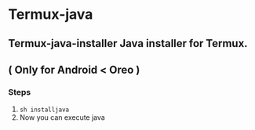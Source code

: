 # Termux-java
## Termux-java-installer  Java installer for Termux.
## ( Only for Android < Oreo )
### Steps
1. `sh installjava`
2. Now you can execute java
